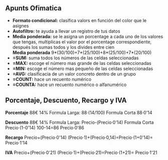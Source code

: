 <h2 id="título">Apunts Ofimatica</h2>
   <ul>   
   <li><strong>Formato condicional:</strong> clasifica valors en función del color que le asignes</li>
   <li><strong>Autofiltro:</strong> te ayuda a llevar un registro de tus datos</li>
   <li><strong>Media ponderada:</strong> se le asigna un porcentage a cada uno de los valores que tengas, multiplicas el valor por el porcentage correspondiente, después los sumas todos y los divides entre cien</li>
   <strong>Media ponderada</strong> 9*(30/100)+7*(25/100)+8*(25/100)+7*(20/100)
   <li><strong>=SUM:</strong> suma todos los números de las celdas seleccionadas</li>
   <li><strong>=MAX:</strong> escoge el número mas grande de las celdas seleccionadas</li>
   <li><strong>=MIN:</strong> escoge el número mas pequeño de las celdas seleccionadas</li>
   <li><strong>=AVG:</strong> clasificacia de un valor concreto dentro de un grupo</li>
   <li><strong>=COUNT:</strong> hace un recuento numérico</li>
   <li><strong>=COUNTA:</strong> hace un recuento numérico o alfanumérico</li>
  
   </ul>
<h2 id="título">Porcentaje, Descuento, Recargo y IVA</h2>

<strong>Porcentaje</strong> 88€ 14% Formula Larga: 88·(14/100) Formula Corta 88·0'14

<strong>Descuento</strong> 88€ 14% Formula Larga: Precio-(Precio·0'14) Formula Corta Precio·(1-0'14) 100-14=86 Precio·0'86

<strong>Recargo</strong> Precio+(Precio·0'14)
(Precio·1)+(Precio·0,14)=Precio·(1+0'14)= Precio·1'14

<strong>IVA</strong> Precio+(Precio·0'21)
(Precio·1)+(Precio·21)=Precio·(1+21)= Precio·1'21
